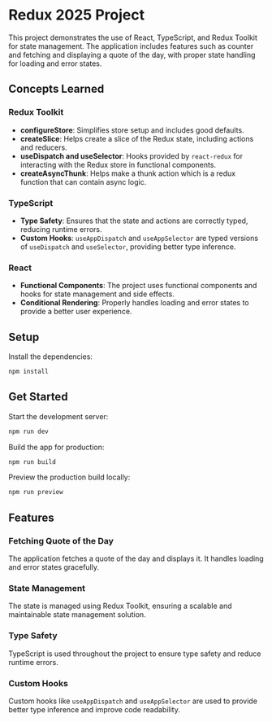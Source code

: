 # Redux 2025 Project

This project demonstrates the use of React, TypeScript, and Redux Toolkit for state management. The application includes features such as counter and fetching and displaying a quote of the day, with proper state handling for loading and error states.

## Concepts Learned

### Redux Toolkit
- **configureStore**: Simplifies store setup and includes good defaults.
- **createSlice**: Helps create a slice of the Redux state, including actions and reducers.
- **useDispatch and useSelector**: Hooks provided by `react-redux` for interacting with the Redux store in functional components.
- **createAsyncThunk**: Helps make a thunk action which is a redux function that can contain async logic.

### TypeScript
- **Type Safety**: Ensures that the state and actions are correctly typed, reducing runtime errors.
- **Custom Hooks**: `useAppDispatch` and `useAppSelector` are typed versions of `useDispatch` and `useSelector`, providing better type inference.

### React
- **Functional Components**: The project uses functional components and hooks for state management and side effects.
- **Conditional Rendering**: Properly handles loading and error states to provide a better user experience.

## Setup

Install the dependencies:

```bash
npm install
```

## Get Started

Start the development server:

```bash
npm run dev
```

Build the app for production:

```bash
npm run build
```

Preview the production build locally:

```bash
npm run preview
```

## Features

### Fetching Quote of the Day
The application fetches a quote of the day and displays it. It handles loading and error states gracefully.

### State Management
The state is managed using Redux Toolkit, ensuring a scalable and maintainable state management solution.

### Type Safety
TypeScript is used throughout the project to ensure type safety and reduce runtime errors.

### Custom Hooks
Custom hooks like `useAppDispatch` and `useAppSelector` are used to provide better type inference and improve code readability.
